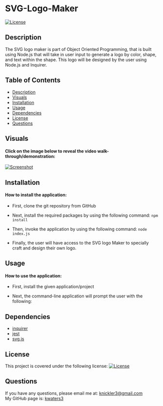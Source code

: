 # SVG-Logo-Maker

[![License](https://img.shields.io/badge/License-MIT-turquoise.svg)](https://opensource.org/licenses/MIT)

## Description

The SVG logo maker is part of Object Oriented Programming, that is built using Node.js that will take in user input to generate a logo by color, shape, and text within the shape. This logo will be designed by the user using Node.js and Inquirer. 


## Table of Contents

- [Description](#description)
- [Visuals](#visuals)
- [Installation](#installation)
- [Usage](#usage)
- [Dependencies](#dependencies)
- [License](#license)
- [Questions](#questions)

## Visuals

#### Click on the image below to reveal the video walk-through/demonstration:

[![Screenshot](./assets/images/screenshot1.png)](https://drive.google.com/file/d/1QbotX_8gA8kMAfb2h3Fc35aLuqua1c3N/view)

## Installation

#### How to install the application:

- First, clone the git repository from GitHub

- Next, install the required packages by using the following command: `npm install`

- Then, invoke the application by using the following command: `node index.js` 

- Finally, the user will have access to the SVG logo Maker to specially craft and design their own logo. 

## Usage

#### How to use the application:

- First, install the given application/project

- Next, the command-line application will prompt the user with the following: 

## Dependencies

- [inquirer](https://www.npmjs.com/package/inquirer/v/8.2.4)
- [jest](https://www.npmjs.com/package/jest)
- [svg.js](https://www.npmjs.com/package/svg.js)



## License

This project is covered under the following license: [![License](https://img.shields.io/badge/License-MIT-turquoise.svg)](https://opensource.org/licenses/MIT)

## Questions

If you have any questions, please email me at: knickler3@gmail.com <br/>
My GitHub page is: [kwaters3](https://github.com/kwaters3)
